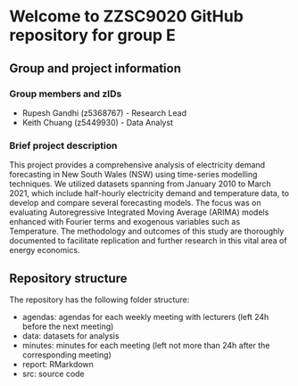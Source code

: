 # Welcome to ZZSC9020 GitHub repository for group E

## Group and project information

### Group members and zIDs

- Rupesh Gandhi (z5368767) - Research Lead
- Keith Chuang (z5449930) - Data Analyst


### Brief project description

This project provides a comprehensive analysis of electricity demand forecasting in New South Wales (NSW) using time-series modelling techniques. We utilized datasets spanning from January 2010 to March 2021, which include half-hourly electricity demand and temperature data, to develop and compare several forecasting models. The focus was on evaluating Autoregressive Integrated Moving Average (ARIMA) models enhanced with Fourier terms and exogenous variables such as Temperature. The methodology and outcomes of this study are thoroughly documented to facilitate replication and further research in this vital area of energy economics.

## Repository structure

The repository has the following folder structure:

- agendas: agendas for each weekly meeting with lecturers (left 24h before the next meeting)
- data: datasets for analysis
- minutes: minutes for each meeting (left not more than 24h after the corresponding meeting)
- report: RMarkdown
- src: source code
